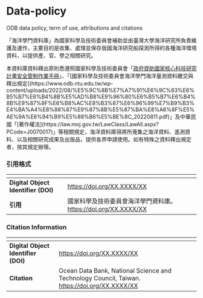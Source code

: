 # Data-policy
ODB data policy, term of use, attributions and citations

「海洋學門資料庫」為國家科學及技術委員會補助並由臺灣大學海洋研究所負責維護及運作，主要目的是收集、處理並保存我國海洋研究船探測所得的各種海洋環境資料，以提供產、官、學之相關研究。<!--or 以提供各界使用? -->

本資料庫資料釋出原則悉遵照國家科學及技術委員會「[政府資助國家核心科技研究計畫安全管制作業手冊](https://www.nstc.gov.tw/nstc/attachments/0220e0dc-370e-48dc-be98-8447d00ace52?)」、「[國家科學及技術委員會海洋學門海洋量測資料繳交與釋出規定](https://www.odb.ntu.edu.tw/wp-content/uploads/2022/08/%E5%9C%8B%E7%A7%91%E6%9C%83%E6%B5%B7%E6%B4%8B%E5%AD%B8%E9%96%80%E6%B5%B7%E6%B4%8B%E9%87%8F%E6%B8%AC%E8%B3%87%E6%96%99%E7%B9%B3%E4%BA%A4%E8%88%87%E9%87%8B%E5%87%BA%E8%A6%8F%E5%AE%9A%E6%94%B9%E5%88%B6%E5%BE%8C_20220811.pdf)」及中華民國「[著作權法](https://law.moj.gov.tw/LawClass/LawAll.aspx?PCode=J0070017)」等相關規定，海洋資料庫得將所蒐集之海洋資料、遙測資料、以及相關研究成果及出版品，提供各界申請使用。如有特殊之資料釋出規定者，按其規定辦理。

### 引用格式
|<!-- -->|<!-- -->|
|--------|--------|
|**Digital Object Identifier (DOI)**|https://doi.org/XX.XXXX/XX|
|**引用**|國家科學及技術委員會海洋學門資料庫。https://doi.org/XX.XXXX/XX |

###  Citation Information
|<!-- -->|<!-- -->|
|-----------------------------------|---------------------------------------------------------------------------------------------|
|**Digital Object Identifier (DOI)**|https://doi.org/XX.XXXX/XX |
|**Citation**|Ocean Data Bank, National Science and Technology Council, Taiwan. https://doi.org/XX.XXXX/XX |
          
